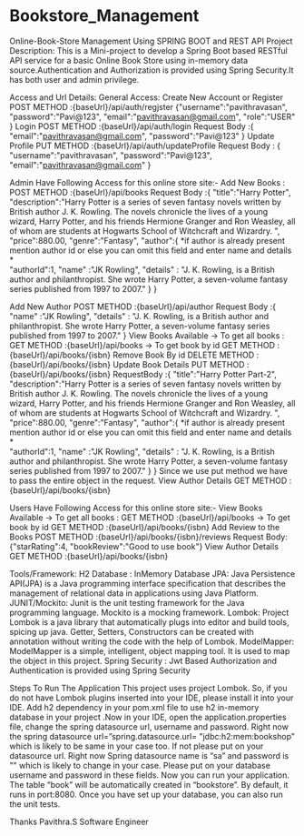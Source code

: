 # Bookstore_Management
Online-Book-Store Management Using SPRING BOOT and REST API
Project Description:
This is a Mini-project to develop a Spring Boot based RESTful API service for a basic Online Book Store using in-memory data source.Authentication and Authorization is provided using Spring Security.It has both user and admin privilege.

Access and Url Details:
General Access:
Create New Account or Register
POST METHOD :{baseUrl}/api/auth/regjster
{"username":"pavithravasan",
"password":"Pavi@123",
"email":"pavithravasan@gmail.com",
"role":"USER"
}
Login
POST METHOD :{baseUrl}/api/auth/login
Request Body :{
    "email":"pavithravasan@gmail.com",
    "password":"Pavi@123"
}
Update Profile
 PUT METHOD  :{baseUrl}/api/auth/updateProfile
Request Body : {
 "username":"pavithravasan",
 "password":"Pavi@123",
 "email":"pavithravasan@gmail.com"
}

Admin Have Following Access for this online store site:-
Add New Books :
 POST METHOD :{baseUrl}/api/books 
 Request Body :{
    "title":"Harry Potter",
    "description":"Harry Potter is a series of seven fantasy novels written by British author J. K. Rowling. The novels chronicle the lives of a young wizard, Harry Potter, and his 
                   friends Hermione Granger and Ron Weasley, all of whom are students at Hogwarts School of Witchcraft and Wizardry. ",
    "price":880.00,
    "genre":"Fantasy",
    "author":{
   *if author is already present mention author id  or else you can omit this field and enter name and details *    
       "authorId":1,
       "name" :"JK Rowling",
       "details" : "J. K. Rowling, is a British author and philanthropist. She wrote Harry Potter, a seven-volume fantasy series published from 1997 to 2007."
     }
  }

Add New Author 
 POST METHOD :{baseUrl}/api/author 
 Request Body :{
     "name" :"JK Rowling",
     "details" : "J. K. Rowling, is a British author and philanthropist. She wrote Harry Potter, a seven-volume fantasy series published from 1997 to 2007."
     }
View Books Available
 -> To get all books :
      GET METHOD :{baseUrl}/api/books
->  To get book by id
      GET METHOD :{baseUrl}/api/books/{isbn}
Remove Book By id 
 DELETE METHOD :{baseUrl}/api/books/{isbn}
Update Book Details
   PUT METHOD  :{baseUrl}/api/books/{isbn}
   RequestBody :{
    "title":"Harry Potter Part-2",
    "description":"Harry Potter is a series of seven fantasy novels written by British author J. K. Rowling. The novels chronicle the lives of a young wizard, Harry Potter, and his 
                  friends Hermione Granger and Ron Weasley, all of whom are students at Hogwarts School of Witchcraft and Wizardry. ",
    "price":880.00,
    "genre":"Fantasy",
    "author":{
    *if author is already present mention author id  or else you can omit this field and enter name and details *    
       "authorId":1,
       "name" :"JK Rowling",
       "details" : "J. K. Rowling, is a British author and philanthropist. She wrote Harry Potter, a seven-volume fantasy series published from 1997 to 2007."
     }
  }
  Since we use put method we have to pass the entire object in the request.
View Author Details
  GET METHOD :{baseUrl}/api/books/{isbn}

Users Have Following Access for this online store site:-
View Books Available
 -> To get all books :
      GET METHOD :{baseUrl}/api/books
->  To get book by id
      GET METHOD :{baseUrl}/api/books/{isbn}
Add Review to the Books
  POST METHOD :{baseUrl}/api/books/{isbn}/reviews
  Request Body:{"starRating":4,
  "bookReview":"Good to use book"}
View Author Details
  GET METHOD :{baseUrl}/api/books/{isbn}

Tools/Framework:
H2 Database : InMemory Database
JPA: Java Persistence API(JPA) is a Java programming interface specification that describes the management of relational data in applications using Java Platform.
JUNIT/Mockito: Junit is the unit testing framework for the Java programming language. Mockito is a mocking framework.
Lombok: Project Lombok is a java library that automatically plugs into editor and build tools, spicing up java. Getter, Setters, Constructors can be created with annotation without writing the code with the help of Lombok.
ModelMapper: ModelMapper is a simple, intelligent, object mapping tool. It is used to map the object in this project.
Spring Security : Jwt Based Authorization and Authentication is provided using Spring Security

Steps To Run The Application
This project uses project Lombok. So, if you do not have Lombok plugins inserted into your IDE, please install it into your IDE.
Add h2 dependency in your pom.xml file to use h2 in-memory database in your project .Now in your IDE, open the application.properties file, change the spring datasource url, username and password. Right now the spring datasource url=”spring.datasource.url= "jdbc:h2:mem:bookshop” which is likely to be same in your case too. If not please put on your datasource url. Right now Spring datasource name is “sa” and password is "" which is likely to change in your case. Please put on your database username and password in these fields.
Now you can run your application. The table “book” will be automatically created in “bookstore”. By default, it runs in port:8080.
Once you have set up your database, you can also run the unit tests.


Thanks 
Pavithra.S
Software Engineer


